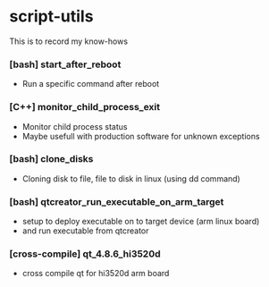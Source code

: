 # script-utils
This is to record my know-hows

### [bash] start_after_reboot 
* Run a specific command after reboot

### [C++] monitor_child_process_exit
* Monitor child process status
* Maybe usefull with production software for unknown exceptions

### [bash] clone_disks
* Cloning disk to file, file to disk in linux (using dd command)

### [bash] qtcreator_run_executable_on_arm_target
* setup to deploy executable on to target device (arm linux board)
* and run executable from qtcreator

### [cross-compile] qt_4.8.6_hi3520d
* cross compile qt for hi3520d arm board
